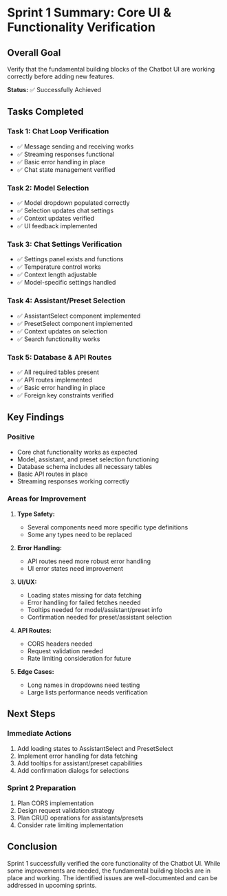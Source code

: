 # Sprint 1 Summary: Core UI & Functionality Verification

## Overall Goal
Verify that the fundamental building blocks of the Chatbot UI are working correctly before adding new features.

**Status:** ✅ Successfully Achieved

## Tasks Completed

### Task 1: Chat Loop Verification
- ✅ Message sending and receiving works
- ✅ Streaming responses functional
- ✅ Basic error handling in place
- ✅ Chat state management verified

### Task 2: Model Selection
- ✅ Model dropdown populated correctly
- ✅ Selection updates chat settings
- ✅ Context updates verified
- ✅ UI feedback implemented

### Task 3: Chat Settings Verification
- ✅ Settings panel exists and functions
- ✅ Temperature control works
- ✅ Context length adjustable
- ✅ Model-specific settings handled

### Task 4: Assistant/Preset Selection
- ✅ AssistantSelect component implemented
- ✅ PresetSelect component implemented
- ✅ Context updates on selection
- ✅ Search functionality works

### Task 5: Database & API Routes
- ✅ All required tables present
- ✅ API routes implemented
- ✅ Basic error handling in place
- ✅ Foreign key constraints verified

## Key Findings

### Positive
- Core chat functionality works as expected
- Model, assistant, and preset selection functioning
- Database schema includes all necessary tables
- Basic API routes in place
- Streaming responses working correctly

### Areas for Improvement
1. **Type Safety:**
   - Several components need more specific type definitions
   - Some any types need to be replaced

2. **Error Handling:**
   - API routes need more robust error handling
   - UI error states need improvement

3. **UI/UX:**
   - Loading states missing for data fetching
   - Error handling for failed fetches needed
   - Tooltips needed for model/assistant/preset info
   - Confirmation needed for preset/assistant selection

4. **API Routes:**
   - CORS headers needed
   - Request validation needed
   - Rate limiting consideration for future

5. **Edge Cases:**
   - Long names in dropdowns need testing
   - Large lists performance needs verification

## Next Steps

### Immediate Actions
1. Add loading states to AssistantSelect and PresetSelect
2. Implement error handling for data fetching
3. Add tooltips for assistant/preset capabilities
4. Add confirmation dialogs for selections

### Sprint 2 Preparation
1. Plan CORS implementation
2. Design request validation strategy
3. Plan CRUD operations for assistants/presets
4. Consider rate limiting implementation

## Conclusion
Sprint 1 successfully verified the core functionality of the Chatbot UI. While some improvements are needed, the fundamental building blocks are in place and working. The identified issues are well-documented and can be addressed in upcoming sprints. 